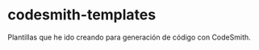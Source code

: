 codesmith-templates
===================

Plantillas que he ido creando para generación de código con CodeSmith.

